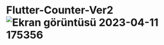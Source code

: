# Flutter-Counter-Ver2![Ekran görüntüsü 2023-04-11 175356](https://user-images.githubusercontent.com/95139899/231202599-5bed985b-c0b9-47da-8cf0-6ded72dd4a42.png)
